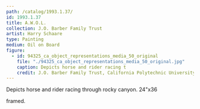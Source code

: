 ```yaml
---
path: /catalog/1993.1.37/
id: 1993.1.37
title: A.W.O.L.
collection: J.O. Barber Family Trust
artist: Harry Schaare
type: Painting
medium: Oil on Board
figure:
  - id: 94325_ca_object_representations_media_50_original
    file: "./94325_ca_object_representations_media_50_original.jpg"
    caption: Depicts horse and rider racing t
    credit: J.O. Barber Family Trust, California Polytechnic University\nThe images associated with the objects on this website are protected under United States copyright laws. We are pleased to share these materials as an educational resource for the public for non-commercial, educational and personal use only, or for fair use as defined by law.
---
```

Depicts horse and rider racing through rocky canyon. 
24"x36

framed.
